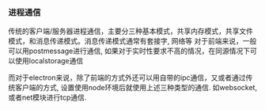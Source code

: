 ### 进程通信
传统的客户端/服务器进程通信，主要分三种基本模式，共享内存模式，共享文件模式，和消息传递模式。消息传递模式通常有套接字, 网络等
对于前端来说，一般可以用postmessage进行通信, 如果对于实时性要求不高的情况，在同源情况下可以使用localstorage通信

而对于electron来说，除了前端的方式外还可以用自带的ipc通信，又或者通过传统客户端的方式, 设置使用node环境后就使用上述三种类型的通信. 如websocket, 或者net模块进行tcp通信.